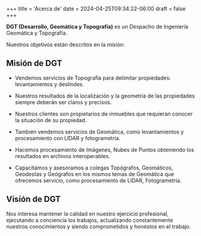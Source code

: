 +++
title = 'Acerca de'
date = 2024-04-25T09:34:22-06:00
draft = false
+++

**DGT (Desarrollo, Geomática y Topografía)** es un Despacho de Ingeniería Geomática y Topografía. 

Nuestros objetivos están descritos en la misión:

## Misión de DGT

* Vendemos servicios de Topografía para delimitar propiedades: levantamientos y deslindes.

* Nuestros resultados de la localización y la geometría de las propiedades siempre deberán ser claros y precisos.

* Nuestros clientes son propietarios de inmuebles que requieran conocer la situación de su propiedad.

* También vendemos servicios de Geomática, como levantamientos y procesamiento con LIDAR y fotogrametría.

* Hacemos procesamiento de Imágenes, Nubes de Puntos obteniendo los resultados en archivos interoperables.

* Capacitamos y asesoramos a colegas Topógrafos, Geomáticos, Geodestas y Geógrafos en los mismos temas de Geomática que ofrecemos servicio, como procesamiento de LIDAR, Fotogrametría.


## Visión de DGT

Nos interesa mantener la calidad en nuestro ejercicio profesional, ejecutando a conciencia los trabajos, actualizando constantemente nuestros conocimientos y siendo comprometidos y honestos en el trabajo. 
